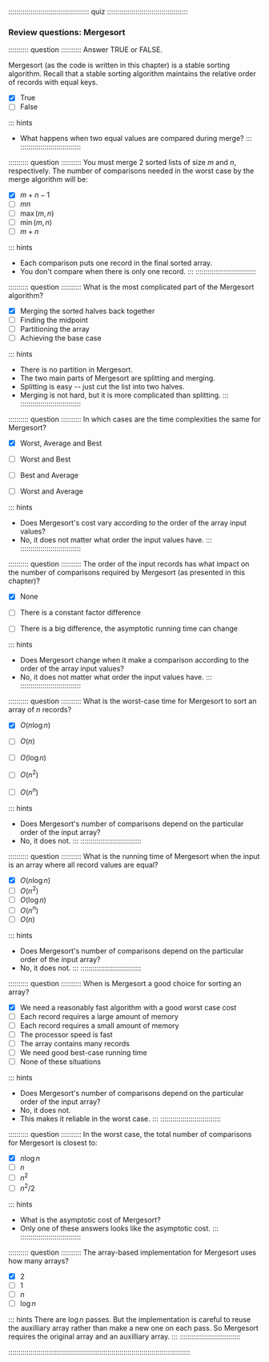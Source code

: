 
:::::::::::::::::::::::::::::::::::::::: quiz ::::::::::::::::::::::::::::::::::::::::
### Review questions: Mergesort


:::::::::: question ::::::::::
Answer TRUE or FALSE.

Mergesort (as the code is written in this chapter)
is a stable sorting algorithm. Recall that a stable sorting
algorithm maintains the relative order of records with equal keys.

- [x] True
- [ ] False

::: hints
- What happens when two equal values are compared during merge?
:::
::::::::::::::::::::::::::::::


<!--
:::::::::: question ::::::::::
Answer TRUE or FALSE.

Mergesort is easier to implement when operating on a linked list than on an array.

- [x] True
- [ ] False

::: hints
- Look at the length of the code given in the chapter.
- There are a lot of details to deal with when implementing Mergesort on an array.
:::
::::::::::::::::::::::::::::::
-->


:::::::::: question ::::::::::
You must merge 2 sorted lists of
size $m$ and $n$, respectively.
The number of comparisons needed in the worst case by the
merge algorithm will be:

- [x] $m+n-1$
- [ ] $mn$
- [ ] $\max(m,n)$
- [ ] $\min(m,n)$
- [ ] $m+n$

::: hints
- Each comparison puts one record in the final sorted array.
- You don't compare when there is only one record.
:::
::::::::::::::::::::::::::::::



:::::::::: question ::::::::::
What is the most complicated part of the Mergesort algorithm?

- [x] Merging the sorted halves back together
- [ ] Finding the midpoint
- [ ] Partitioning the array
- [ ] Achieving the base case

::: hints
- There is no partition in Mergesort.
- The two main parts of Mergesort are splitting and merging.
- Splitting is easy -- just cut the list into two halves.
- Merging is not hard, but it is more complicated than splitting.
:::
::::::::::::::::::::::::::::::


<!--
:::::::::: question ::::::::::
Mergesort works by splitting a list of $n$
numbers in half, then sorting each half recursively, and
finally merging the two halves.
Which of the following list implementations would allow
Mergesort to work in $O(n \log n)$ time?

*Multiple choices are possible!*

- [x] A singly linked list
- [x] A doubly linked list
- [x] An array
- [ ] None of them


::: hints
We have an implementation that works on arrays.
It is also easy to do this on linked lists.
It works fine on both singly and doubly lined lists.
:::
::::::::::::::::::::::::::::::
-->


:::::::::: question ::::::::::
In which cases are the time complexities the same for Mergesort?

- [x] Worst, Average and Best
- [ ] Worst and Best
- [ ] Best and Average
- [ ] Worst and Average


::: hints
- Does Mergesort's cost vary according to the order of the array input values?
- No, it does not matter what order the input values have.
:::
::::::::::::::::::::::::::::::



:::::::::: question ::::::::::
The order of the input records has what
impact on the number of comparisons required by Mergesort
(as presented in this chapter)?

- [x] None
- [ ] There is a constant factor difference
- [ ] There is a big difference, the asymptotic running time can change


::: hints
- Does Mergesort change when it make a comparison according
to the order of the array input values?
- No, it does not matter what order the input values have.
:::
::::::::::::::::::::::::::::::



:::::::::: question ::::::::::
What is the worst-case time for Mergesort to sort an array of $n$ records?

- [x] $O(n \log n)$
- [ ] $O(n)$
- [ ] $O(\log n)$
- [ ] $O(n^2)$
- [ ] $O(n^n)$


::: hints
- Does Mergesort's number of comparisons depend on the particular order of the input array?
- No, it does not.
:::
::::::::::::::::::::::::::::::



:::::::::: question ::::::::::
What is the running time of Mergesort
when the input is an array where all record values are equal?

- [x] $O(n \log n)$
- [ ] $O(n^2)$
- [ ] $O(\log n)$
- [ ] $O(n ^ n)$
- [ ] $O(n)$

::: hints
- Does Mergesort's number of comparisons depend on the particular order of the input array?
- No, it does not.
:::
::::::::::::::::::::::::::::::



:::::::::: question ::::::::::
When is Mergesort a good choice for sorting an array?

- [x] We need a reasonably fast algorithm with a good worst case cost
- [ ] Each record requires a large amount of memory
- [ ] Each record requires a small amount of memory
- [ ] The processor speed is fast
- [ ] The array contains many records
- [ ] We need good best-case running time
- [ ] None of these situations

::: hints
- Does Mergesort's number of comparisons depend on the particular order of the input array?
- No, it does not.
- This makes it reliable in the worst case.
:::
::::::::::::::::::::::::::::::



:::::::::: question ::::::::::
In the worst case, the total number of comparisons for Mergesort is closest to:
- [x] $n \log n$
- [ ] $n$
- [ ] $n^2$
- [ ] $n^2/2$

::: hints
- What is the asymptotic cost of Mergesort?
- Only one of these answers looks like the asymptotic cost.
:::
::::::::::::::::::::::::::::::



:::::::::: question ::::::::::
The array-based implementation for Mergesort uses how many arrays?

- [x] $2$
- [ ] $1$
- [ ] $n$
- [ ] $\log n$

::: hints
There are $\log n$ passes.
But the implementation is careful to reuse the auxilliary array rather than make a new one on each pass.
So Mergesort requires the original array and an auxilliary array.
:::
::::::::::::::::::::::::::::::

::::::::::::::::::::::::::::::::::::::::::::::::::::::::::::::::::::::::::::::::::::::::::

